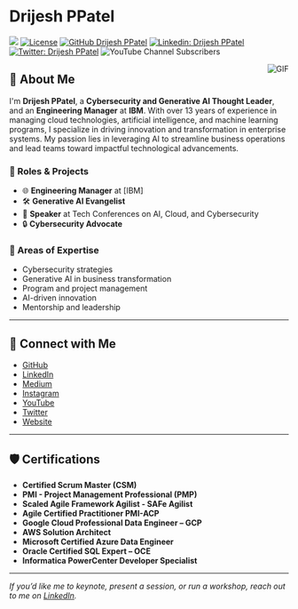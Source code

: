 # **Drijesh PPatel**

[![](https://img.shields.io/badge/Drijesh-Patel-brightgreen.svg?colorB=00ff00)](https://topmate.io/drijesh)
[![License](https://img.shields.io/badge/License-Apache%202.0-blue.svg)](https://opensource.org/licenses/Apache-2.0)
[![GitHub Drijesh PPatel](https://img.shields.io/github/followers/drijesh-ppatel?label=follow&style=social)](https://github.com/drijesh-ppatel)
[![Linkedin: Drijesh PPatel](https://img.shields.io/badge/-Drijesh%20Patel-blue?style=flat-square&logo=Linkedin&logoColor=white&link=https://www.linkedin.com/in/drijesh-patel/)](https://www.linkedin.com/in/drijesh/)
[![Twitter: Drijesh PPatel](https://img.shields.io/twitter/follow/drijesh?style=social)](https://twitter.com/drijesh)
![YouTube Channel Subscribers](https://img.shields.io/youtube/channel/subscribers/UC_iTTe3ceF5tjZ-7vZVIucg)

<img align="right" alt="GIF" src="https://media.giphy.com/media/QZMzeEH4yVLji/giphy.gif" />

## 👋 About Me
I'm **Drijesh PPatel**, a **Cybersecurity and Generative AI Thought Leader**, and an **Engineering Manager** at **IBM**. With over 13 years of experience in managing cloud technologies, artificial intelligence, and machine learning programs, I specialize in driving innovation and transformation in enterprise systems. My passion lies in leveraging AI to streamline business operations and lead teams toward impactful technological advancements.

### **💼 Roles & Projects**
- 🌐 **Engineering Manager** at [IBM]
- 🛠️ **Generative AI Evangelist**
- 🦊 **Speaker** at Tech Conferences on AI, Cloud, and Cybersecurity
- 🔒 **Cybersecurity Advocate**

### **🎯 Areas of Expertise**
* Cybersecurity strategies
* Generative AI in business transformation
* Program and project management
* AI-driven innovation
* Mentorship and leadership

---

## 🔗 **Connect with Me**
- [GitHub](https://github.com/drijesh-ppatel)
- [LinkedIn](https://www.linkedin.com/in/drijesh)
- [Medium](https://medium.com/@drijesh)
- [Instagram](https://www.instagram.com/drijeshtalks)
- [YouTube](https://www.youtube.com/@drijeshtalks)
- [Twitter](https://twitter.com/drijesh)
- [Website](https://topmate.io/drijesh)

---

## 🛡️ **Certifications**
-  **Certified Scrum Master (CSM)**
- **PMI - Project Management Professional (PMP)**
- **Scaled Agile Framework Agilist - SAFe Agilist**
- **Agile Certified Practitioner PMI-ACP**
- **Google Cloud Professional Data Engineer – GCP**
- **AWS Solution Architect**
- **Microsoft Certified Azure Data Engineer**
- **Oracle Certified SQL Expert – OCE**
- **Informatica PowerCenter Developer Specialist**

---

_If you’d like me to keynote, present a session, or run a workshop, reach out to me on [LinkedIn](https://www.linkedin.com/in/drijesh)._
